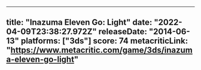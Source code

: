 
---
title: "Inazuma Eleven Go: Light"
date: "2022-04-09T23:38:27.972Z"
releaseDate: "2014-06-13"
platforms: ["3ds"]
score: 74
metacriticLink: "https://www.metacritic.com/game/3ds/inazuma-eleven-go-light"
---
